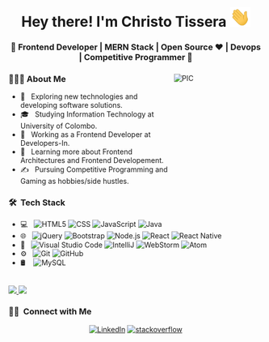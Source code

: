 <h1 align="center">Hey there! I'm Christo Tissera <img src="https://raw.githubusercontent.com/ABSphreak/ABSphreak/master/gifs/Hi.gif" width="40px" /> </h1>
<h3 align="center">🚀 Frontend Developer | MERN Stack | Open Source ♥ | Devops | Competitive Programmer  🚀</h3>
<div>
<img width = "35%" align="right" alt="PIC" height="300px" src="https://www.pngitem.com/pimgs/m/4-42822_apple-tv-copy-developer-illustration-png-transparent-png.png" />
<div align="left"> 
  <h3> 👨🏻‍💻 About Me </h3>

  - 🤔 &nbsp; Exploring new technologies and developing software solutions.
  - 🎓 &nbsp; Studying Information Technology at University of Colombo.
  - 💼 &nbsp; Working as a Frontend Developer at Developers-In.
  - 🌱 &nbsp; Learning more about Frontend Architectures and Frontend Developement.
  - ✍️ &nbsp; Pursuing Competitive Programming and Gaming as hobbies/side hustles.  
</div> 
</div>

<h3> 🛠 &nbsp;Tech Stack</h3>

 - 💻 &nbsp;
  ![HTML5](https://img.shields.io/badge/-HTML5-333333?style=flat&logo=HTML5)
  ![CSS](https://img.shields.io/badge/-CSS-333333?style=flat&logo=CSS3&logoColor=1572B6)
  ![JavaScript](https://img.shields.io/badge/-JavaScript-333333?style=flat&logo=javascript)
  ![Java](https://img.shields.io/badge/-Java-333333?style=flat&logo=Java&logoColor=007396)
 - 🌐 &nbsp;
  ![jQuery](https://img.shields.io/badge/-JQuery-333333?style=flat&logo=jquery&logoColor=1572B6)
  ![Bootstrap](https://img.shields.io/badge/-Bootstrap-333333?style=flat&logo=bootstrap&logoColor=563D7C)
  ![Node.js](https://img.shields.io/badge/-Node.js-333333?style=flat&logo=node.js)
  ![React](https://img.shields.io/badge/-React-333333?style=flat&logo=react)
  ![React Native](https://img.shields.io/badge/-React%20Native-333333?style=flat&logo=react)
 - 🔧 &nbsp;
  ![Visual Studio Code](https://img.shields.io/badge/-Visual%20Studio%20Code-333333?style=flat&logo=visual-studio-code&logoColor=007ACC)
  ![IntelliJ](https://img.shields.io/badge/-IntelliJ%20IDEA-333333?style=flat&logo=IntelliJ-IDEA)
  ![WebStorm](https://img.shields.io/badge/-Web%20Storm-333333?style=flat&logo=WebStorm&logoColor=cyan)
  ![Atom](https://img.shields.io/badge/-Atom-333333?style=flat&logo=Atom&logoColor=green)
 - ⚙️ &nbsp;
  ![Git](https://img.shields.io/badge/-Git-333333?style=flat&logo=git)
  ![GitHub](https://img.shields.io/badge/-GitHub-333333?style=flat&logo=github)
- 🛢 &nbsp;&nbsp;
  ![MySQL](https://img.shields.io/badge/-MySQL-333333?style=flat&logo=mysql)



<br/>

<a href="https://github.com/ChristoT98">
  <img height="180em" src="https://github-readme-stats.vercel.app/api?username=ChristoT98&theme=buefy&show_icons=true" />
  <img height="180em" src="https://github-readme-stats.vercel.app/api/top-langs/?username=ChristoT98&theme=buefy&layout=compact" />
</a>

<br/>

<h3> 🤝🏻 &nbsp;Connect with Me </h3>

<p align="center">
<a href="https://www.linkedin.com/in/christo-tissera-6a20b31b7"><img alt="LinkedIn" src="https://img.shields.io/badge/LinkedIn-Christo%20Tissera-blue?style=flat-square&logo=linkedin"></a>
<a href="https://stackoverflow.com/users/14253183/christo-tissera"><img alt="stackoverflow" src="https://img.shields.io/badge/Stack overflow-Christo%20Tissera-blue?style=flat-square&logo=stackoverflow&logoColor=white"></a>
</p>
